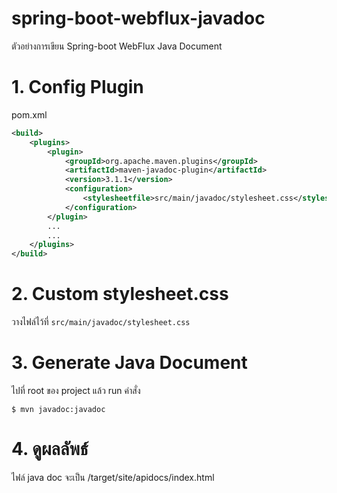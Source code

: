 # spring-boot-webflux-javadoc
ตัวอย่างการเขียน Spring-boot WebFlux Java Document 

# 1. Config Plugin

pom.xml 
``` xml
<build>
    <plugins>
        <plugin>
            <groupId>org.apache.maven.plugins</groupId>
            <artifactId>maven-javadoc-plugin</artifactId>
            <version>3.1.1</version>
            <configuration>
                <stylesheetfile>src/main/javadoc/stylesheet.css</stylesheetfile>
            </configuration>
        </plugin>
        ...
        ...
    </plugins>
</build>
```

# 2. Custom stylesheet.css 

วางไฟล์ไว้ที่ `src/main/javadoc/stylesheet.css`  

# 3. Generate Java Document 

ไปที่ root ของ project แล้ว run คำสั่ง  
```shell
$ mvn javadoc:javadoc 
```

# 4. ดูผลลัพธ์ 

ไฟล์ java doc จะเป็น /target/site/apidocs/index.html 
